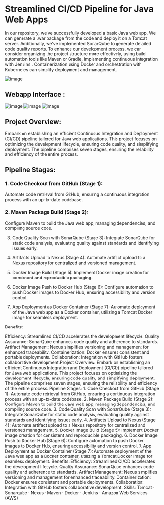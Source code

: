 # Streamlined CI/CD Pipeline for Java Web Apps

In our repository, we've successfully developed a basic Java web app. We can generate a .war package from the code and deploy it on a Tomcat server. Additionally, we've implemented SonarQube to generate detailed code quality reports. To enhance our development process, we can consider organizing the project structure more effectively, using build automation tools like Maven or Gradle, implementing continuous integration with Jenkins . Containerization using Docker and orchestration with Kubernetes can simplify deployment and management.

![image](https://github.com/Loki-1/webapp-resume/assets/134843197/f570ebf0-6d1e-408a-a56b-4f63577f3f3c)

## Webapp Interface : 

![image](https://github.com/Loki-1/webapp-resume/assets/134843197/e475f307-0b8a-46e0-94ed-2e3a13cc782a)
![image](https://github.com/Loki-1/webapp-resume/assets/134843197/47666a25-4a3b-4acd-8059-b4ce34826dae)
![image](https://github.com/Loki-1/webapp-resume/assets/134843197/71b772ae-7bef-4479-9936-65152543f992)

## Project Overview:
Embark on establishing an efficient Continuous Integration and Deployment (CI/CD) pipeline tailored for Java web applications. This project focuses on optimizing the development lifecycle, ensuring code quality, and simplifying deployment. The pipeline comprises seven stages, ensuring the reliability and efficiency of the entire process.

## Pipeline Stages:

### 1. Code Checkout from GitHub (Stage 1):
Automate code retrieval from GitHub, ensuring a continuous integration process with an up-to-date codebase.

### 2. Maven Package Build (Stage 2):
Configure Maven to build the Java web app, managing dependencies, and compiling source code.

3. Code Quality Scan with SonarQube (Stage 3):
Integrate SonarQube for static code analysis, evaluating quality against standards and identifying issues early.

4. Artifacts Upload to Nexus (Stage 4):
Automate artifact upload to a Nexus repository for centralized and versioned management.

5. Docker Image Build (Stage 5):
Implement Docker image creation for consistent and reproducible packaging.

6. Docker Image Push to Docker Hub (Stage 6):
Configure automation to push Docker images to Docker Hub, ensuring accessibility and version control.

7. App Deployment as Docker Container (Stage 7):
Automate deployment of the Java web app as a Docker container, utilizing a Tomcat Docker image for seamless deployment.

Benefits:

Efficiency: Streamlined CI/CD accelerates the development lifecycle.
Quality Assurance: SonarQube enhances code quality and adherence to standards.
Artifact Management: Nexus simplifies versioning and management for enhanced traceability.
Containerization: Docker ensures consistent and portable deployments.
Collaboration: Integration with GitHub fosters collaborative development.Project Overview: Embark on establishing an efficient Continuous Integration and Deployment (CI/CD) pipeline tailored for Java web applications. This project focuses on optimizing the development lifecycle, ensuring code quality, and simplifying deployment. The pipeline comprises seven stages, ensuring the reliability and efficiency of the entire process. Pipeline Stages: 1. Code Checkout from GitHub (Stage 1): Automate code retrieval from GitHub, ensuring a continuous integration process with an up-to-date codebase. 2. Maven Package Build (Stage 2): Configure Maven to build the Java web app, managing dependencies, and compiling source code. 3. Code Quality Scan with SonarQube (Stage 3): Integrate SonarQube for static code analysis, evaluating quality against standards and identifying issues early. 4. Artifacts Upload to Nexus (Stage 4): Automate artifact upload to a Nexus repository for centralized and versioned management. 5. Docker Image Build (Stage 5): Implement Docker image creation for consistent and reproducible packaging. 6. Docker Image Push to Docker Hub (Stage 6): Configure automation to push Docker images to Docker Hub, ensuring accessibility and version control. 7. App Deployment as Docker Container (Stage 7): Automate deployment of the Java web app as a Docker container, utilizing a Tomcat Docker image for seamless deployment. Benefits: Efficiency: Streamlined CI/CD accelerates the development lifecycle. Quality Assurance: SonarQube enhances code quality and adherence to standards. Artifact Management: Nexus simplifies versioning and management for enhanced traceability. Containerization: Docker ensures consistent and portable deployments. Collaboration: Integration with GitHub fosters collaborative development.
Skills: Tomcat · Sonarqube · Nexus · Maven · Docker · Jenkins · Amazon Web Services (AWS)
